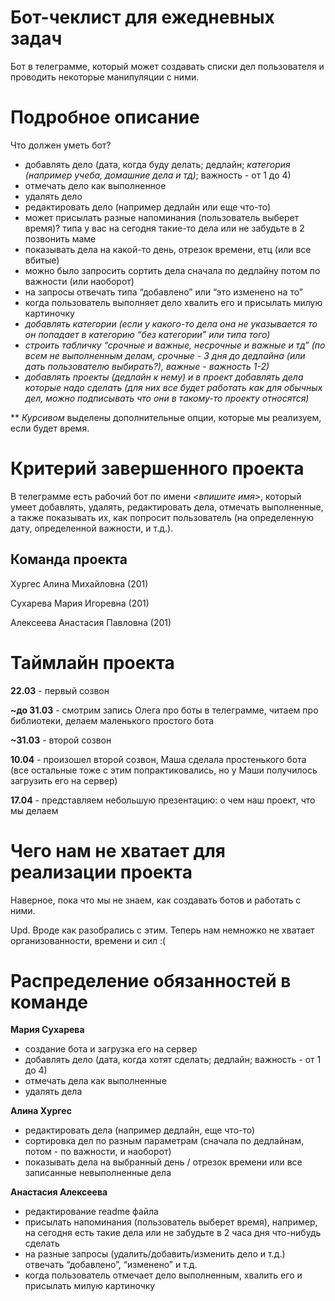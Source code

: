 # Бот-чеклист для ежедневных задач
Бот в телеграмме, который может создавать списки дел пользователя и проводить некоторые манипуляции с ними.
# Подробное описание
Что должен уметь бот?
- добавлять дело (дата, когда буду делать; дедлайн; *категория (например учеба, домашние дела и тд)*; важность - от 1 до 4)
- отмечать дело как выполненное
- удалять дело
- редактировать дело (например дедлайн или еще что-то)
- может присылать разные напоминания (пользователь выберет время)? типа у вас на сегодня такие-то дела или не забудьте в 2 позвонить маме
- показывать дела на какой-то день, отрезок времени, етц (или все вбитые)
- можно было запросить сортить дела сначала по дедлайну потом по важности (или наоборот)
- на запросы отвечать типа “добавлено” или “это изменено на то”
- когда пользователь выполняет дело хвалить его и присылать милую картиночку
- *добавлять категории (если у какого-то дела она не указывается то он попадает в категорию “без категории” или типа того)*
- *строить табличку “срочные и важные, несрочные и важные и тд” (по всем не выполненным делам, срочные - 3 дня до дедлайна (или дать пользователю выбирать?), важные - важность 1-2)*
- *добавлять проекты (дедлайн к нему) и в проект добавлять дела которые надо сделать (для них все будет работать как для обычных дел, можно подписывать что они в такому-то проекту относятся)*  

** *Курсивом* выделены дополнительные опции, которые мы реализуем, если будет время.

# Критерий завершенного проекта
В телеграмме есть рабочий бот по имени *<впишите имя>*, который умеет добавлять, удалять, редактировать дела, отмечать выполненные, а также показывать их, как попросит пользователь (на определенную дату, определенной важности, и т.д.).
## Команда проекта
Хургес Алина Михайловна (201)  

Сухарева Мария Игоревна (201)  

Алексеева Анастасия Павловна (201)
# Таймлайн проекта
**22.03** - первый созвон  

**~до 31.03** - смотрим запись Олега про боты в телеграмме, читаем про библиотеки, делаем маленького простого бота  

**~31.03** - второй созвон

**10.04** - произошел второй созвон, Маша сделала простенького бота (все остальные тоже с этим попрактиковались, но у Маши получилось загрузить его на сервер)

**17.04** - представляем небольшую презентацию: о чем наш проект, что мы делаем
# Чего нам не хватает для реализации проекта
Наверное, пока что мы не знаем, как создавать ботов и работать с ними.

Upd. Вроде как разобрались с этим. Теперь нам немножко не хватает организованности, времени и сил :(
# Распределение обязанностей в команде
**Мария Сухарева**
- создание бота и загрузка его на сервер
- добавлять дело (дата, когда хотят сделать; дедлайн; важность - от 1 до 4)
- отмечать дела как выполненные
- удалять дела

**Алина Хургес**
- редактировать дела (например дедлайн, еще что-то)
- сортировка дел по разным параметрам (сначала по дедлайнам, потом - по важности, и наоборот)
- показывать дела на выбранный день / отрезок времени или все записанные невыполненные дела

**Анастасия Алексеева**
- редактирование readme файла
- присылать напоминания (пользователь выберет время), например, на сегодня есть такие дела или не забудьте в 2 часа дня что-нибудь сделать
- на разные запросы (удалить/добавить/изменить дело и т.д.) отвечать “добавлено”, “изменено” и т.д.
- когда пользователь отмечает дело выполненным, хвалить его и присылать милую картиночку
